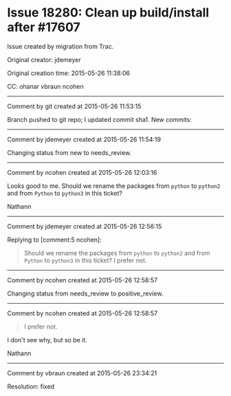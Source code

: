 # Issue 18280: Clean up build/install after #17607

Issue created by migration from Trac.

Original creator: jdemeyer

Original creation time: 2015-05-26 11:38:06

CC:  ohanar vbraun ncohen




---

Comment by git created at 2015-05-26 11:53:15

Branch pushed to git repo; I updated commit sha1. New commits:


---

Comment by jdemeyer created at 2015-05-26 11:54:19

Changing status from new to needs_review.


---

Comment by ncohen created at 2015-05-26 12:03:16

Looks good to me. Should we rename the packages from `python` to `python2` and from `Python` to `python3` in this ticket?

Nathann


---

Comment by jdemeyer created at 2015-05-26 12:56:15

Replying to [comment:5 ncohen]:
> Should we rename the packages from `python` to `python2` and from `Python` to `python3` in this ticket?
I prefer not.


---

Comment by ncohen created at 2015-05-26 12:58:57

Changing status from needs_review to positive_review.


---

Comment by ncohen created at 2015-05-26 12:58:57

> I prefer not.

I don't see why, but so be it.

Nathann


---

Comment by vbraun created at 2015-05-26 23:34:21

Resolution: fixed
